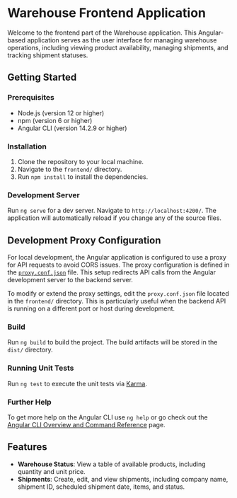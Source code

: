 # Warehouse Frontend Application

Welcome to the frontend part of the Warehouse application. This Angular-based application serves as the user interface for managing warehouse operations, including viewing product availability, managing shipments, and tracking shipment statuses.

## Getting Started

### Prerequisites

- Node.js (version 12 or higher)
- npm (version 6 or higher)
- Angular CLI (version 14.2.9 or higher)

### Installation

1. Clone the repository to your local machine.
2. Navigate to the `frontend/` directory.
3. Run `npm install` to install the dependencies.

### Development Server

Run `ng serve` for a dev server. Navigate to `http://localhost:4200/`. The application will automatically reload if you change any of the source files.

## Development Proxy Configuration

For local development, the Angular application is configured to use a proxy for API requests to avoid CORS issues. The proxy configuration is defined in the [`proxy.conf.json`](frontend/proxy.conf.json) file. This setup redirects API calls from the Angular development server to the backend server.

To modify or extend the proxy settings, edit the `proxy.conf.json` file located in the `frontend/` directory. This is particularly useful when the backend API is running on a different port or host during development.

### Build

Run `ng build` to build the project. The build artifacts will be stored in the `dist/` directory.

### Running Unit Tests

Run `ng test` to execute the unit tests via [Karma](https://karma-runner.github.io).

### Further Help

To get more help on the Angular CLI use `ng help` or go check out the [Angular CLI Overview and Command Reference](https://angular.io/cli) page.

## Features

- **Warehouse Status**: View a table of available products, including quantity and unit price.
- **Shipments**: Create, edit, and view shipments, including company name, shipment ID, scheduled shipment date, items, and status.